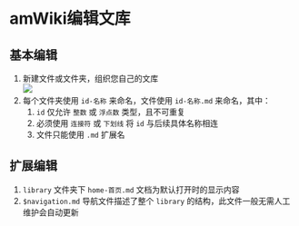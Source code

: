 # amWiki编辑文库

## 基本编辑
1. 新建文件或文件夹，组织您自己的文库  
![](http://amwiki.org/doc/assets/020/20180225-288253df.png=-300)
2. 每个文件夹使用 `id-名称` 来命名，文件使用 `id-名称.md` 来命名，其中：
   1. `id` 仅允许 `整数` 或 `浮点数` 类型，且不可重复
   2. 必须使用 `连接符` 或 `下划线` 将 `id` 与后续具体名称相连
   3. 文件只能使用 `.md` 扩展名

## 扩展编辑
1. `library` 文件夹下 `home-首页.md` 文档为默认打开时的显示内容
2. `$navigation.md` 导航文件描述了整个 `library` 的结构，此文件一般无需人工维护会自动更新


[^1]: http://amwiki.org/doc/?file=020-%E6%95%99%E7%A8%8B%E5%AD%A6%E4%B9%A0%E7%AF%87/004-%E5%A6%82%E4%BD%95%E7%BC%96%E8%BE%91%E6%96%87%E5%BA%93